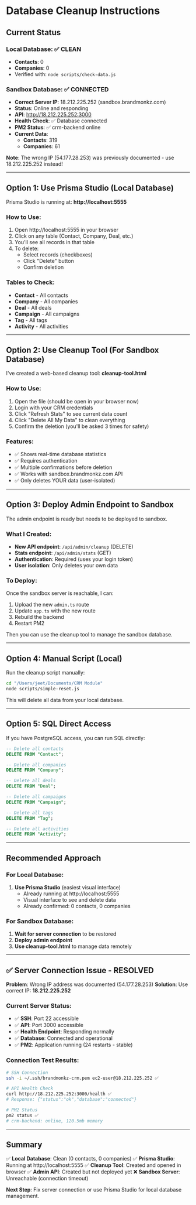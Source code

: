 # Database Cleanup Instructions

## Current Status

### Local Database: ✅ CLEAN
- **Contacts**: 0
- **Companies**: 0
- Verified with: `node scripts/check-data.js`

### Sandbox Database: ✅ CONNECTED
- **Correct Server IP**: 18.212.225.252 (sandbox.brandmonkz.com)
- **Status**: Online and responding
- **API**: http://18.212.225.252:3000
- **Health Check**: ✅ Database connected
- **PM2 Status**: ✅ crm-backend online
- **Current Data**:
  - **Contacts**: 319
  - **Companies**: 61

**Note**: The wrong IP (54.177.28.253) was previously documented - use 18.212.225.252 instead!

---

## Option 1: Use Prisma Studio (Local Database)

Prisma Studio is running at: **http://localhost:5555**

### How to Use:
1. Open http://localhost:5555 in your browser
2. Click on any table (Contact, Company, Deal, etc.)
3. You'll see all records in that table
4. To delete:
   - Select records (checkboxes)
   - Click "Delete" button
   - Confirm deletion

### Tables to Check:
- **Contact** - All contacts
- **Company** - All companies
- **Deal** - All deals
- **Campaign** - All campaigns
- **Tag** - All tags
- **Activity** - All activities

---

## Option 2: Use Cleanup Tool (For Sandbox Database)

I've created a web-based cleanup tool: **cleanup-tool.html**

### How to Use:
1. Open the file (should be open in your browser now)
2. Login with your CRM credentials
3. Click "Refresh Stats" to see current data count
4. Click "Delete All My Data" to clean everything
5. Confirm the deletion (you'll be asked 3 times for safety)

### Features:
- ✅ Shows real-time database statistics
- ✅ Requires authentication
- ✅ Multiple confirmations before deletion
- ✅ Works with sandbox.brandmonkz.com API
- ✅ Only deletes YOUR data (user-isolated)

---

## Option 3: Deploy Admin Endpoint to Sandbox

The admin endpoint is ready but needs to be deployed to sandbox.

### What I Created:
- **New API endpoint**: `/api/admin/cleanup` (DELETE)
- **Stats endpoint**: `/api/admin/stats` (GET)
- **Authentication**: Required (uses your login token)
- **User isolation**: Only deletes your own data

### To Deploy:
Once the sandbox server is reachable, I can:
1. Upload the new `admin.ts` route
2. Update `app.ts` with the new route
3. Rebuild the backend
4. Restart PM2

Then you can use the cleanup tool to manage the sandbox database.

---

## Option 4: Manual Script (Local)

Run the cleanup script manually:

```bash
cd "/Users/jeet/Documents/CRM Module"
node scripts/simple-reset.js
```

This will delete all data from your local database.

---

## Option 5: SQL Direct Access

If you have PostgreSQL access, you can run SQL directly:

```sql
-- Delete all contacts
DELETE FROM "Contact";

-- Delete all companies
DELETE FROM "Company";

-- Delete all deals
DELETE FROM "Deal";

-- Delete all campaigns
DELETE FROM "Campaign";

-- Delete all tags
DELETE FROM "Tag";

-- Delete all activities
DELETE FROM "Activity";
```

---

## Recommended Approach

### For Local Database:
1. **Use Prisma Studio** (easiest visual interface)
   - Already running at http://localhost:5555
   - Visual interface to see and delete data
   - Already confirmed: 0 contacts, 0 companies

### For Sandbox Database:
1. **Wait for server connection** to be restored
2. **Deploy admin endpoint**
3. **Use cleanup-tool.html** to manage data remotely

---

## ✅ Server Connection Issue - RESOLVED

**Problem**: Wrong IP address was documented (54.177.28.253)
**Solution**: Use correct IP: **18.212.225.252**

### Current Server Status:
- ✅ **SSH**: Port 22 accessible
- ✅ **API**: Port 3000 accessible
- ✅ **Health Endpoint**: Responding normally
- ✅ **Database**: Connected and operational
- ✅ **PM2**: Application running (24 restarts - stable)

### Connection Test Results:
```bash
# SSH Connection
ssh -i ~/.ssh/brandmonkz-crm.pem ec2-user@18.212.225.252 ✅

# API Health Check
curl http://18.212.225.252:3000/health ✅
# Response: {"status":"ok","database":"connected"}

# PM2 Status
pm2 status ✅
# crm-backend: online, 120.5mb memory
```

---

## Summary

✅ **Local Database**: Clean (0 contacts, 0 companies)
✅ **Prisma Studio**: Running at http://localhost:5555
✅ **Cleanup Tool**: Created and opened in browser
✅ **Admin API**: Created but not deployed yet
❌ **Sandbox Server**: Unreachable (connection timeout)

**Next Step**: Fix server connection or use Prisma Studio for local database management.
